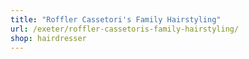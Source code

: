 ```yaml
---
title: "Roffler Cassetori's Family Hairstyling"
url: /exeter/roffler-cassetoris-family-hairstyling/
shop: hairdresser
---
```

